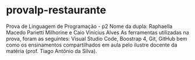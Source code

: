 
# provalp-restaurante
Prova de Linguagem de Programação - p2
Nome da dupla: Raphaella Macedo Parietti Milhorine e Caio Vinícius Alves
As ferramentas utilizadas na prova, foram as seguintes: Visual Studio Code, Boostrap 4, Git, GitHub bem como os ensinamentos compartilhados em aula pelo ilustre docente da matéria (prof. Tiago Antônio da Silva).

